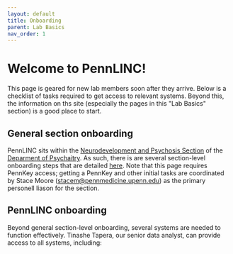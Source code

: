 ```yaml
---
layout: default
title: Onboarding
parent: Lab Basics
nav_order: 1
---
```


# Welcome to PennLINC!

This page is geared for new lab members soon after they arrive. Below is a checklist of tasks required to get access to relevant systems.  Beyond this, the information on ths site (especially the pages in this "Lab Basics" section) is a good place to start.


## General section onboarding

PennLINC sits within the [Neurodevelopment and Psychosis Section](https://www.med.upenn.edu/bbl/) of the [Deparment of Psychaitry](https://www.med.upenn.edu/psychiatry/). As such, there is are several section-level onboarding steps that are detailed [here](https://wiki.pmacs.upenn.edu/neuropsych/index.php/Administrative). Note that this page requires PennKey access; getting a PennKey and other initial tasks are coordinated by Stace Moore (stacem@pennmedicine.upenn.edu) as the primary personell liason for the section. 

## PennLINC onboarding

Beyond general section-level onboarding, several systems are needed to function effectively.  Tinashe Tapera, our senior data analyst, can provide access to all systems, including:





